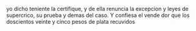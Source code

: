 yo dicho teniente la certifique, y de ella renuncia la excepcion y leyes de supercrico, su prueba y demas del caso. Y confiesa el vende dor que los doscientos veinte y cinco pesos de plata recuvidos